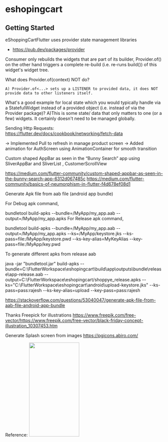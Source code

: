 # eshopingcart


## Getting Started
eShoppingCartFlutter uses provider state management libraries 

- https://pub.dev/packages/provider

Consumer only rebuilds the widgets that are part of its builder, Provider.of() on the other hand triggers a complete re-build (i.e. re-runs build()) of this widget's widget tree.

What does Provider.of<SomeData>(context) NOT do?

	A) Provider.of<...> sets up a LISTENER to provided data, it does NOT provide data to other listeners itself.

What's a good example for local state which you would typically handle via a StatefulWidget instead of a provided object (i.e. instead of via the Provider package)?
	A)This is some state/ data that only matters to one (or a few) widgets. It certainly doesn't need to be managed globally.


Sending Http Requests: https://flutter.dev/docs/cookbook/networking/fetch-data


-> Implemented Pull to refresh in manage product screen
-> Added animation for AuthScreen using AnimationContainer for smooth transition

Custom shaped AppBar as seen in the “Bunny Search” app using SliverAppBar and SliverList , CustomerScrollView

https://medium.com/flutter-community/custom-shaped-appbar-as-seen-in-the-bunny-search-app-6312d067485c
https://medium.com/flutter-community/basics-of-neumorphism-in-flutter-f4d678ef08d1






Generate Apk file from aab file (android app bundle)

For Debug apk command,

bundletool build-apks --bundle=/MyApp/my_app.aab --output=/MyApp/my_app.apks
For Release apk command,

bundletool build-apks --bundle=/MyApp/my_app.aab --output=/MyApp/my_app.apks
--ks=/MyApp/keystore.jks
--ks-pass=file:/MyApp/keystore.pwd
--ks-key-alias=MyKeyAlias
--key-pass=file:/MyApp/key.pwd

To generate different apks from release aab 

java -jar "bundletool.jar" build-apks --bundle=C:\FlutterWorkspace\eshopingcart\build\app\outputs\bundle\release\app-release.aab --output=C:\FlutterWorkspace\eshopingcart/shoppye_release.apks --ks="C:\FlutterWorkspace\eshopingcart\android\upload-keystore.jks" --ks-pass=pass:rajesh --ks-key-alias=upload --key-pass=pass:rajesh

https://stackoverflow.com/questions/53040047/generate-apk-file-from-aab-file-android-app-bundle


Thanks Freepick for illustrations
https://www.freepik.com/free-vector/https://www.freepik.com/free-vector/black-friday-concept-illustration_10307453.htm

Generate Splash screen from images
https://pgicons.abiro.com/


Reference:
<img src="https://raw.githubusercontent.com/rajeshmadasu/eShoppingCartFlutter/main/screenshots/login_page.png"  width="160" height="300" />

